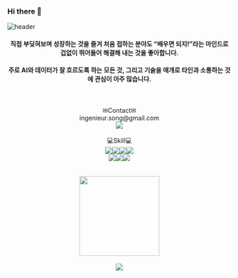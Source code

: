 ### Hi there 👋

<!--
**IngenieurSong/IngenieurSong** is a ✨ _special_ ✨ repository because its `README.md` (this file) appears on your GitHub profile.

Here are some ideas to get you started:

- 🔭 I’m currently working on ...
- 🌱 I’m currently learning ...
- 👯 I’m looking to collaborate on ...
- 🤔 I’m looking for help with ...
- 💬 Ask me about ...
- 📫 How to reach me: ...
- 😄 Pronouns: ...
- ⚡ Fun fact: ...
-->

![header](https://capsule-render.vercel.app/api?type=waving&color=0055FF&height=250&section=header&text=Suin%20Song&fontSize=70&fontColor=FFFFFF&fontAlignY=40)
  
<div align=center><h4>직접 부딪혀보며 성장하는 것을 즐겨 처음 접하는 분야도 “배우면 되지!”라는 마인드로 겁없이 뛰어들어 해결해 내는 것을 좋아합니다.</h4></div>
<div align=center><h4>주로 AI와 데이터가 잘 흐르도록 하는 모든 것, 그리고 기술을 매개로 타인과 소통하는 것에 관심이 아주 많습니다.</h4></div>
</br></br>
<div align=center>✉Contact✉</div>  
<div align=center>ingenieur.song@gmail.com</div>  
<div align=center><a href="https://it-is-my-life.tistory.com/" target="_blank"><img src="https://img.shields.io/badge/Tistory-000000?style=flat-square&logo=Tistory&logoColor=white"/></a></div>
</br>
<div align=center>💻Skill💻</div>  
<div align=center><img src="https://img.shields.io/badge/TensorFlow-FF6F00?style=flat-square&logo=TensorFlow&logoColor=white"/><img src="https://img.shields.io/badge/PyTorch-EE4C2C?style=flat-square&logo=PyTorch&logoColor=white"/><img src="https://img.shields.io/badge/Python-3776AB?style=flat-square&logo=Python&logoColor=white"/><img src="https://img.shields.io/badge/Airflow-017CEE?style=flat-square&logo=Apache Airflow&logoColor=white"/></div>
<div align=center><img src="https://img.shields.io/badge/PostgreSQL-4169E1?style=flat-square&logo=PostgreSQL&logoColor=white"/><img src="https://img.shields.io/badge/MySQL-4479A1?style=flat-square&logo=MySQL&logoColor=white"/><img src="https://img.shields.io/badge/Docker-2496ED?style=flat-square&logo=Docker&logoColor=white"/></div>
</br></br>  
  
<div align=center><a href="https://github.com/IngenieurSong"><img style="height:180px" src="https://github-readme-stats.vercel.app/api?username=IngenieurSong&show_icons=true&include_all_commits=true&theme=nord&hide_border=true" /></a></div>
</br>
<div align=center><img src="http://mazassumnida.wtf/api/v2/generate_badge?boj=ingenieur_song" /></div> 
